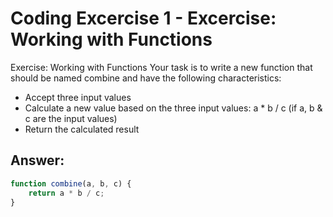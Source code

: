 # Coding Excercise 1 - Excercise: Working with Functions

Exercise: Working with Functions
Your task is to write a new function that should be named combine and have the following characteristics:

* Accept three input values
* Calculate a new value based on the three input values: a * b / c (if a, b & c are the input values)
* Return the calculated result

## Answer:
```js
function combine(a, b, c) {
    return a * b / c;
}
```
